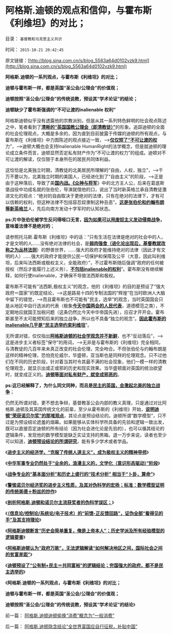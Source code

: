 # 阿格斯.迪顿的观点和信仰，与霍布斯《利维坦》的对比；

目录： `基督教和马克思主义共识` 

时间： `2015-10-21 20:42:45` 

原文链接：[http://blog.sina.com.cn/s/blog_5563a64d0102vzk9.html](http://blog.sina.com.cn/s/blog_5563a64d0102vzk9.html)

**阿格斯.迪顿的一系列观点，与霍布斯《利维坦》的对比；**

**迪顿与霍布斯一样，都是英国“圣公会/公理会”的价值观；**

**迪顿按照“圣公会/公理会”的传统说教，预设其“学术论证”的结论；**

**迪顿缺少了霍布斯强调的“不可让渡的inalienable 权利”**



阿格斯迪顿似乎没有透露他的宗教派别，但是从其一系列特色鲜明的社会观点陈述之中，笔者看到了[**清晰的“英国国教公理会（即清教徒）”**](../../../2015/5/16/废奴主义＝贵格派的激进＋清教徒的攻击性.md)的形象。追踪迪顿的全面的社会伦理观点，大概是多余的，因为直到目前披露于传媒的迪顿的所有观点，与霍布斯在《利维坦》中力图陈述的观点接近一致，——>[**仅仅短了“不可让渡的权**](../../../2010/12/9/民主并不软弱，民主极其强硬！.md)力”，——>迪顿大概也会支持Inalienable
HumanRight的法学概念，但是就迪顿的理论成立条件而言，迪顿显然否定私有财产作为“不可让渡的权力”的组成。迪顿对不可让渡的解读，仅仅限于本身所在的居民共同体利益。

这恰恰是北美独立时期，清教徒的北美居民所理解的“自由，人权，独立”，——>千万不要以为，北美独立时期的美国人，已经进化到了“自由主义”的阶段，——>正是由于这种落后，导致了美[**国内战。《众神与将军**](../../../2011/3/21/非法无正义！众神与将军！.md)》中的北方主人公，后来在葛底斯堡战役中功成名就的张伯伦，导演就借他的口，说出了当时新英格兰承自清教徒激进文化的观点：“绝对的自由取决于更绝对的法律，只有在绝对的法律下，才有可以信赖的权利，但这种法律不包括容忍奴隶制这种丑恶”。[**这是张伯伦和约翰布朗等新英格兰**](../../../2011/7/9/战犯约翰.布朗的灵魂在地狱里腐烂!.md)人，先后向南方发动十字军时的认知状态。

**ps:片中张伯伦被学生反问得哑口无言，[**因为如果可以用废奴主义发动侵南战争**](../../../2015/5/17/南北战争＝废奴主义自利的道德要挟＋捆绑统一；.md)，意味着法律不是绝对的**；

请参照托马斯.霍布斯《利维坦》中的话：“只有生活在法律是绝对的社会中的人，才是文明的人……没有绝对法律的社会，是[**弱肉强食（进化论出现后，基督教就改称之为丛林法则**](../../../2012/11/1/欧洲基督教文化，自古以来就是弱肉强食.md)）的野兽世界，……强大的政府才能维持绝对的法律（因此才有文明的人）……强大的政府才能提供公民一切保护和保障及公平（大意，因此叫利维坦，后来叫法西斯或极权主义，全能政府）”，不过霍布斯随后强调“政府的任何被授权（然后才能履行上述义务），[**不包括inalienable的权利**](../../../2013/8/19/什么是inalienable不可让渡的权力？《利维坦》中的《国际歌》.md)”。霍布斯没有继续解释，如何行使inalienable，才确保不导致法西斯和极权。

霍布斯不可能有“法西斯,极权主义”的观念，他的《利维坦》的目的是预设了“强大政府＝国家”的既定结论，——>这是路易十四的专制法国的“辉煌”在当时欧洲人大脑中留下的错觉，——>而且霍布斯也不可能有“民主，选举”的观念，当时英国国会只是从地区中自行选派的代表（极象[**今天中国两会的人民代表**](../../../2009/3/16/欣赏两会代表们的之无私代议.md)，道德模范之类），不定期地应就国王加税问题（这条仍然比今天中华帝国先进），应召才开开会。霍布斯甚至不太可能预知后来的独立战争，所以也不具备“独立的观念”。[**因此霍布斯的inalienable几乎是“民主选举约束利维坦**](../../../2013/8/1/“司法要讲政治”自谁启蒙？孟德斯鸠，霍布斯，卢梭；.md)”。

无所谓对错，仅仅指出[**阿格斯迪顿的社会学观念并不新鲜**](../../../2015/10/20/阿格斯.迪顿预设了“公有制+民主＝共同富裕”的逻辑结论；.md)，也不“反动落后”，——>这是进步主义者标签“保守”的用词，——>无非是与霍布斯的《利维坦》完全相同，与清教徒的几百年来未真正改变的社会伦理，完全吻合。不但张伯伦与约翰布朗是这样的精神伦理，恐怕克伦威尔，华盛顿，亚当斯也是同样的伦理观念。只不过他们在不同的历史阶段，针对着当其时令其最不满的社会现象，他们一模一样的清教伦理观念，就显示出或正或邪的历史和现实效果。当华盛顿面对英国的统治欲望时，就变成正义的。[**迪顿等面对私有财产，就变成邪恶的**](../../../2015/10/19/阿格斯.迪顿隐含结论“全世界富国应自行征税，补贴中国”.md)。

**ps:这已经解释了，为什么同文同种，而且是[**民主的英国，会激起北美的独立战争**](../../../2011/5/8/北美独立战争英国真的万恶不赦吗？.md)**；

仍然无所谓对错，更不想去争辩，基督教圣公会内部的教义真理，只是通过对比阿格斯.迪顿及其英国传统文化的前辈，至少从霍布斯的《利维坦》开始，[**说明迪顿“荣获诺贝尔奖”的那堆观点**](../../../2015/10/14/警惕诺贝尔经济奖的进步主义性质，及其对伪科学的推广；.md)，其论点是预设结论的。迪顿所谓“数学模型”，只不过是为预设结论遮羞的烟幕。如果能够从实体科学所具备的先验和逻辑一致出发，既可以直接否定迪顿的所有结论（因为社会进化论是先验的），也可以循其结论的逻辑条件，发现他的数学模型是缺乏实证支持的黑箱。退一万步来说，读者也至少可以知道，[**迪顿预设结论的所谓研究**](../../../2015/10/18/尽管加税吧，那是基督教的平等和共同富裕；.md)，能有多少学术或者学品。

《[**进步主义的经济学，“克服了传统人道主义”，成为极权主义的精神导师**](../../../2015/10/10/进步主义令主流经济学，成为专制和极权的工具.md)》

《[**中华军事专业仍然处于“业余的，浪漫主义的，文学化（意识形态驱动）”阶段**](../../../2015/10/12/基于实体模型方法论的军事科学和正规化；.md)》

《[**战争专业的“基本面分析”和历史上盛行的“技术分析” 相当于“卜卦，算命”**](../../../2015/10/13/战争专业的“基本面分析”和历史上盛行的“技术分析”；.md)》

《[**警惕诺贝尔经济奖的进步主义性质，及其对伪科学的宏扬；标准：数学模型证明的传统美德＋粉丝的炒作**](../../../2015/10/14/警惕诺贝尔经济奖的进步主义性质，及其对伪科学的推广；.md)》

《[**剖析阿格斯.迪顿和诺贝尔主流获奖者的伪科学误区；**](../../../2015/10/16/阿格斯.迪顿和诺贝尔评委的伪科学误区；.md)》

《[**（信息论/控制论/系统论/电子技术）的“前馈-正反馈回路”，证伪全部“看得见的手”及其支持理论**](../../../2015/10/17/整个主流经济学的合理性，建立于举证责任倒置的政治基础.md)》

《[**阿格斯迪顿断言“历史会简单重复，俺是上帝本人”；历史学派及所有经验模型的逻辑要害**](../../../2015/10/18/尽管加税吧，那是基督教的平等和共同富裕；.md)》

《[**阿格斯迪顿认为“政府万能”，无法逻辑解读“如何解决地区之间，国际社会之间的贫富差距”**](../../../2015/10/19/阿格斯.迪顿隐含结论“全世界富国应自行征税，补贴中国”.md)》

《[**迪顿预设了“公有制+民主＝共同富裕”的逻辑结论；穷国强大的政府，都不是民主选举的**](../../../2015/10/20/阿格斯.迪顿预设了“公有制+民主＝共同富裕”的逻辑结论；.md)》

《**阿格斯.迪顿的一系列观点，与霍布斯《利维坦》的对比；**

**迪顿与霍布斯一样，都是英国“圣公会/公理会”的价值观；**

**迪顿按照“圣公会/公理会”的传统说教，预设其“学术论证”的结论**》

前一篇： [阿格斯.迪顿迪顿偷换“消费”概念为“一般消费”](../../../2015/10/22/阿格斯.迪顿迪顿偷换“消费”概念为“一般消费”.md)

后一篇： [阿格斯.迪顿隐含结论“全世界富国应自行征税，补贴中国”](../../../2015/10/19/阿格斯.迪顿隐含结论“全世界富国应自行征税，补贴中国”.md)

